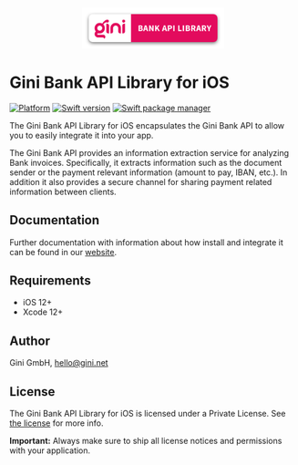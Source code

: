 <p align="center">
<img src="./GiniBank_Logo.png" width="250">
</p>

# Gini Bank API Library for iOS

[![Platform](https://img.shields.io/badge/platform-iOS-lightgrey.svg)]()
[![Swift version](https://img.shields.io/badge/swift-5.0-orange.svg)]()
[![Swift package manager](https://img.shields.io/badge/Swift_Package_Manager-compatible-orange?style=flat-square)]()


The Gini Bank API Library for iOS encapsulates the Gini Bank API to allow you to easily integrate it into your app.

The Gini Bank API provides an information extraction service for analyzing Bank invoices. Specifically, it extracts information such as the document sender or the payment relevant information (amount to pay, IBAN, etc.). In addition it also provides a secure channel for sharing payment related information between clients.

## Documentation

Further documentation with information about how install and integrate it can be found in our [website](https://developer.gini.net/gini-mobile-ios/GiniBankAPILibrary/index.html).

## Requirements

- iOS 12+
- Xcode 12+

## Author

Gini GmbH, hello@gini.net

## License

The Gini Bank API Library for iOS is licensed under a Private License. See [the license](https://developer.gini.net/gini-mobile-ios/GiniBankAPILibrary/license.html) for more info.

**Important:** Always make sure to ship all license notices and permissions with your application.

